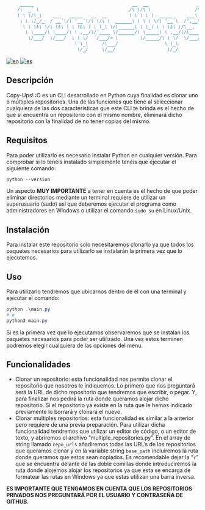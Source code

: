 ```md
     _____                                    __  __                  __         _____       
    /\  _` \                                 /\ \/\ \                /\ \       /\  __`\     
    \ \ \/\_\    ___   _____   __  __        \ \ \ \ \  _____     ___\ \ \     _\ \ \/\ \    
     \ \ \/_/_  / __`\/\ '__`\/\ \/\ \  ______\ \ \ \ \/\ '__`\  /',__\ \ \   /\_\ \ \ \ \   
      \ \ \L\ \/\ \L\ \ \ \L\ \ \ \_\ \/\______\ \ \_\ \ \ \L\ \/\__, `\ \_\  \/_/\ \ \_\ \  
       \ \____/\ \____/\ \ ,__/\/`____ \/______/\ \_____\ \ ,__/\/\____/\/\_\   /\_\ \_____\ 
        \/___/  \/___/  \ \ \/  `/___/> \        \/_____/\ \ \/  \/___/  \/_/   \/_/\/_____/ 
                         \ \_\     /\___/                 \ \_\                              
                          \/_/     \/__/                   \/_/                              
```
                      
[![en](https://img.shields.io/badge/lang-en-red.svg)](https://github.com/sergiJimenez/copyUps/blob/master/README.md)
[![es](https://img.shields.io/badge/lang-es-yellow.svg)](https://github.com/sergiJimenez/copyUps/blob/master/README.es.md)

## Descripción

Copy-Ups! :O es un CLI desarrollado en Python cuya finalidad es clonar uno o múltiples repositorios. Una de las funciones que tiene al seleccionar cualquiera de las dos características que este CLI te brinda es el hecho de que si encuentra un repositorio con el mismo nombre, eliminará dicho repositorio con la finalidad de no tener copias del mismo.

## Requisitos

Para poder utilizarlo es necesario instalar Python en cualquier versión. Para comprobar si lo tenéis instalado simplemente tenéis que ejecutar el siguiente comando:

```powershell
python --version
```

Un aspecto **MUY IMPORTANTE** a tener en cuenta es el hecho de que poder eliminar directorios mediante un terminal requiere de utilizar un superusuario (sudo) así que deberemos ejecutar el programa como administradores en Windows o utilizar el comando `sudo su` en Linux/Unix.

## Instalación

Para instalar este repositorio solo necesitaremos clonarlo ya que todos los paquetes necesarios para utilizarlo se instalarán la primera vez que lo ejecutemos.

## Uso

Para utilizarlo tendremos que ubicarnos dentro de él con una terminal y ejecutar el comando:

```powershell
python .\main.py
# o
python3 main.py
```

Si es la primera vez que lo ejecutamos observaremos que se instalan los paquetes necesarios para poder ser utilizado. Una vez estos terminen podremos elegir cualquiera de las opciones del menu.

## Funcionalidades

- Clonar un repositorio: esta funcionalidad nos permite clonar el repositorio que nosotros le indiquemos. Lo primero que nos preguntará será la URL de dicho repositorio que tendremos que escribir, o pegar. Y, para finalizar nos pedirá la ruta donde queramos alojar dicho repositorio. Si el repositorio ya existe en la ruta que le hemos indicado previamente lo borrará y clonará el nuevo.
- Clonar multiples repositorios: esta funcionalidad es similar a la anterior pero requiere de una previa preparación. Para utilizar dicha funcionalidad tendremos que utilizar un editor de código, o un editor de texto, y abriremos el archivo “multiple_repositories.py”. En el array de string llamado `repo_urls` añadiremos todas las URL’s de los repositorios que queramos clonar y en la variable string `base_path` incluiremos la ruta donde queramos que estos sean copiados.
Es recomendable dejar la “`r`” que se encuentra delante de las doble comillas donde introduciremos la ruta donde alojemos alojar los repositorios ya que esta se encarga de formatear las rutas en Windows ya que estas utilizan una barra inversa.

**ES IMPORTANTE QUE TENGAMOS EN CUENTA QUE LOS REPOSITORIOS PRIVADOS NOS PREGUNTARÁ POR EL USUARIO Y CONTRASEÑA DE GITHUB.**
